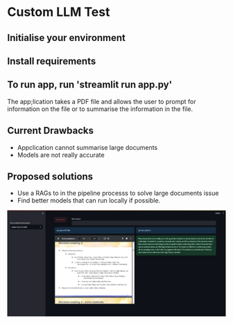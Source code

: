 # Custom LLM Test

## Initialise your environment

## Install requirements

## To run app, run 'streamlit run app.py'

The app;lication takes a PDF file and allows the user to prompt for information on the file
or to summarise the information in the file.

## Current Drawbacks

* Appclication cannot summarise large documents
* Models are not really accurate

## Proposed solutions

* Use a RAGs to in the pipeline processs to solve large documents issue
* Find better models that can run locally if possible.

![View](DM.png)
